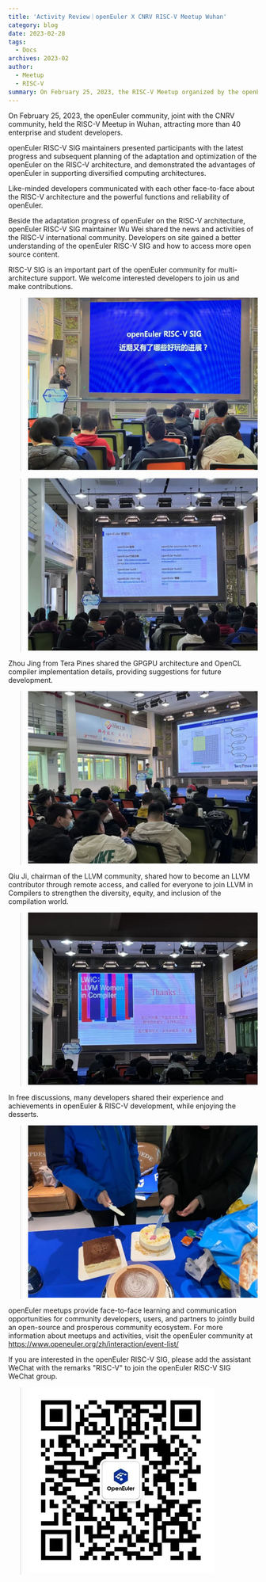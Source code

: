 ```yaml
---
title: 'Activity Review｜openEuler X CNRV RISC-V Meetup Wuhan'
category: blog
date: 2023-02-28
tags:
  - Docs
archives: 2023-02
author:
  - Meetup
  - RISC-V
summary: On February 25, 2023, the RISC-V Meetup organized by the openEuler community and the CNRV community in Wuhan was successfully held.
---
```



On February 25, 2023, the openEuler community, joint with the CNRV community, held the RISC-V Meetup in Wuhan, attracting more than 40 enterprise and student developers.

openEuler RISC-V SIG maintainers presented participants with the latest progress and subsequent planning of the adaptation and optimization of the openEuler on the RISC-V architecture, and demonstrated the advantages of openEuler in supporting diversified computing architectures.

Like-minded developers communicated with each other face-to-face about the RISC-V architecture and the powerful functions and reliability of openEuler.

Beside the adaptation progress of openEuler on the RISC-V architecture, openEuler RISC-V SIG maintainer Wu Wei shared the news and activities of the RISC-V international community. Developers on site gained a better understanding of the openEuler RISC-V SIG and how to access more open source content.

RISC-V SIG is an important part of the openEuler community for multi-architecture support. We welcome interested developers to join us and make contributions.

>![](./img/news/20230303-RISC-V/media/image1.jpeg)

>![](./img/news/20230303-RISC-V/media/image2.jpeg)



Zhou Jing from Tera Pines shared the GPGPU architecture and OpenCL compiler implementation details,  providing suggestions for future development.

>![](./img/news/20230303-RISC-V/media/image3.jpeg)



Qiu Ji, chairman of the LLVM community, shared how to become an LLVM contributor through remote access, and called for everyone to join LLVM in Compilers to strengthen the diversity, equity, and inclusion of the compilation world.


>![](./img/news/20230303-RISC-V/media/image4.jpeg)

In free discussions, many developers shared their experience and achievements in openEuler & RISC-V development, while enjoying the desserts.

>![](./img/news/20230303-RISC-V/media/image5.jpeg)

openEuler meetups provide face-to-face learning and communication opportunities for community developers, users, and partners to jointly build an open-source and prosperous community ecosystem. For more information about meetups and activities, visit the openEuler community at https://www.openeuler.org/zh/interaction/event-list/

If you are interested in the openEuler RISC-V SIG, please add the assistant WeChat with the remarks "RISC-V" to join the openEuler RISC-V SIG WeChat group. 

>![](./img/news/20230303-RISC-V/media/image6.png)
